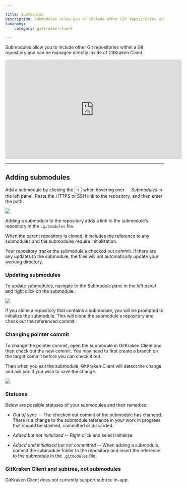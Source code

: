 ```yaml
---

title: Submodules
description: Submodules allow you to include other Git repositories within another Git repository. Work with submodules in GitKraken Client.
taxonomy:
    category: gitkraken-client

---
```


Submodules allow you to include other Git repositories within a Git repository and can be managed directly inside of GitKraken Client.

<div class='embed-container embed-container--16-9'>
    <iframe width='560' height='315' src='https://www.youtube.com/embed/moC2KyxGb10?rel=0&vq=hd1080' frameborder='0' allowfullscreen></iframe>
</div>

***
## Adding submodules
Add a submodule by clicking the <button class='button button--success button--ui button--nolink'>+</button> when hovering over <em class='context-menu'><img src='/wp-content/uploads/icons/gk-submodules-icon.svg' style='height:1em;'> Submodules</em> in the left panel. Paste the HTTPS or SSH link to the repository, and then enter the path.

<img src="/wp-content/uploads/repositories/add-submodule.png" srcset="/wp-content/uploads/repositories/add-submodule@2x.png" class="img-bordered img-responsive center">

Adding a submodule to the repository adds a link to the submodule's repository in the <code>.gitmodules</code> file.

When the parent repository is cloned, it includes the reference to any submodules and the submodules require initialization.

Your repository tracks the submodule's checked out commit.  If there are any updates to the submodule, the files will not automatically update your working directory.

### Updating submodules

To update submodules, navigate to the Submodule pane in the left panel and right click on the submodule.

<img src="/wp-content/uploads/repositories/update-submodule.png" srcset="/wp-content/uploads/repositories/update-submodule@2x.png" class="img-bordered img-responsive center">

If you clone a repository that contains a submodule, you will be prompted to initialize the submodule.  This will clone the submodule's repository and check out the referenced commit.

### Changing pointer commit
To change the pointer commit, open the submodule in GitKraken Client and then check out the new commit. You may need to first create a branch on the target commit before you can check it out.

Then when you exit the submodule, GitKraken Client will detect the change and ask you if you wish to save the change.

<img src="/wp-content/uploads/repositories/submodule-commit.png" srcset="/wp-content/uploads/repositories/submodule-commit@2x.png" class="img-bordered img-responsive center">



### Statuses
Below are possible statuses of your submodules and their remedies:

- _Out of sync_ -- The checked out commit of the submodule has changed.  There is a change to the submodule reference in your work in progress that should be stashed, committed or discarded.

- _Added but not initialized_ -- Right click and select initialize.
- _Added and initialized but not committed_ -- When adding a submodule, commit the submodule folder to the repository and insert the reference to the submodule in the <code>.gitmodules</code> file.

### GitKraken Client and subtree, not submodules
GitKraken Client does not currently support subtree in-app.
